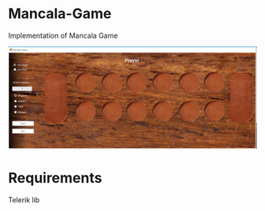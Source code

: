# Mancala-Game
Implementation of Mancala Game

![Alt text](Screenshots/man.PNG?raw=true "Mancala")

<H1>Requirements</H1>
Telerik lib